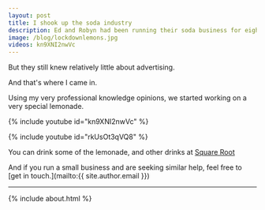 ```yaml
---
layout: post
title: I shook up the soda industry
description: Ed and Robyn had been running their soda business for eight years
image: /blog/lockdownlemons.jpg
videos: kn9XNI2nwVc
---
```


But they still knew relatively little about advertising.

And that's where I came in.

Using my very professional knowledge opinions, we started working on a very special lemonade.

{% include youtube id="kn9XNI2nwVc" %}

{% include youtube id="rkUsOt3qVQ8" %}

You can drink some of the lemonade, and other drinks at [Square Root](https://www.squarerootsoda.com)

And if you run a small business and are seeking similar help, feel free to [get in touch.](mailto:{{ site.author.email }})

---

{% include about.html %}
